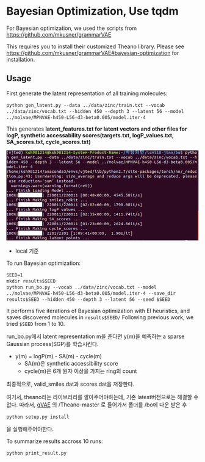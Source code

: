 # Bayesian Optimization, Use tqdm

For Bayesian optimization, we used the scripts from https://github.com/mkusner/grammarVAE

This requires you to install their customized Theano library. 
Please see https://github.com/mkusner/grammarVAE#bayesian-optimization for installation.

## Usage
First generate the latent representation of all training molecules:
```
python gen_latent.py --data ../data/zinc/train.txt --vocab ../data/zinc/vocab.txt --hidden 450 --depth 3 --latent 56 --model ../molvae/MPNVAE-h450-L56-d3-beta0.005/model.iter-4
```
This generates **latent_features.txt for latent vectors and other files for logP, synthetic accessability scores(targets.txt, logP_values.txt, SA_scores.txt, cycle_scores.txt)**

![gen_latent_result](./result_img/gen_latent_result.png)

- local 기준

To run Bayesian optimization:
```
SEED=1
mkdir results$SEED
python run_bo.py --vocab ../data/zinc/vocab.txt --model ../molvae/MPNVAE-h450-L56-d3-beta0.005/model.iter-4 --save_dir results$SEED --hidden 450 --depth 3 --latent 56 --seed $SEED 

```
It performs five iterations of Bayesian optimization with EI heuristics, and saves discovered molecules in `results$SEED/` 
Following previous work, we tried `$SEED` from 1 to 10.

run_bo.py에서 latent representation m을 준다면 y(m)을 예측하는 a sparse Gaussian process(SGP)를 학습시킨다.

- y(m) = logP(m) - SA(m) - cycle(m)
    - SA(m)은 synthetic accessibility score 
    - cycle(m)은 6개 원자 이상을 가지는 ring의 count

최종적으로, valid_smiles.dat과 scores.dat을 저장한다.

여기서, theano라는 라이브러리를 깔아주어야하는데, 기존 latest버전으로는 해결할 수 없다.
따라서, [gVAE](https://github.com/mkusner/grammarVAE) 의 /Theano-master 로 들어가서 폴더를 /bo에 다운 받은 후
```
python setup.py install
```
을 실행해주어야한다.



To summarize results accross 10 runs:
```
python print_result.py
```
